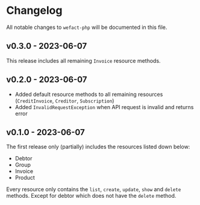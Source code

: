 # Changelog

All notable changes to `wefact-php` will be documented in this file.

## v0.3.0 - 2023-06-07

This release includes all remaining `Invoice` resource methods.

## v0.2.0 - 2023-06-07

- Added default resource methods to all remaining resources (`CreditInvoice`, `Creditor`, `Subscription`)
- Added `InvalidRequestException` when API request is invalid and returns error

## v0.1.0 - 2023-06-07

The first release only (partially) includes the resources listed down below:

- Debtor
- Group
- Invoice
- Product

Every resource only contains the `list`, `create`, `update`, `show` and `delete` methods. Except for debtor which does not have the `delete` method.

